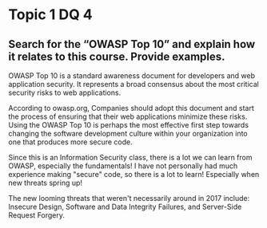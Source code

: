 # Topic 1 DQ 4
## Search for the “OWASP Top 10” and explain how it relates to this course. Provide examples.

OWASP Top 10 is a standard awareness document for developers and web application security. It represents a broad consensus about the most critical security risks to web applications.

According to owasp.org, Companies should adopt this document and start the process of ensuring that their web applications minimize these risks. Using the OWASP Top 10 is perhaps the most effective first step towards changing the software development culture within your organization into one that produces more secure code.



Since this is an Information Security class, there is a lot we can learn from OWASP, especially the fundamentals! I have not personally had much experience making "secure" code, so there is a lot to learn! Especially when new threats spring up!



The new looming threats that weren't necessarily around in 2017 include: Insecure Design, Software and Data Integrity Failures, and Server-Side Request Forgery.